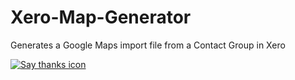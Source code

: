 
# Xero-Map-Generator
Generates a Google Maps import file from a Contact Group in Xero

[![Say thanks icon](https://img.shields.io/badge/Say%20Thanks-!-1EAEDB.svg)](https://saythanks.io/to/derwentx)
